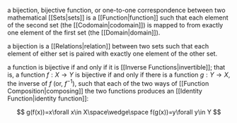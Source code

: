 a bijection, bijective function, or one-to-one correspondence between two mathematical [[Sets|sets]] is a [[Function|function]] such that each element of the second set (the [[Codomain|codomain]]) is mapped to from exactly one element of the first set (the [[Domain|domain]]). 

a bijection is a [[Relations|relation]] between two sets such that each element of either set is paired with exactly one element of the other set.

a function is bijective if and only if it is [[Inverse Functions|invertible]]; that is, a function $f : X\rightarrow Y$ is bijective if and only if there is a function $g : Y\rightarrow X$, the inverse of $f$ (or, $f^{-1}$), such that each of the two ways of [[Function Composition|composing]] the two functions produces an [[Identity Function|identity function]]:

$$
g(f(x))=x\forall x\in X\space\wedge\space f(g(x))=y\forall y\in Y
$$
